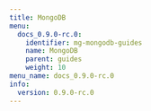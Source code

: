 ```yaml
---
title: MongoDB
menu:
  docs_0.9.0-rc.0:
    identifier: mg-mongodb-guides
    name: MongoDB
    parent: guides
    weight: 10
menu_name: docs_0.9.0-rc.0
info:
  version: 0.9.0-rc.0
---
```


